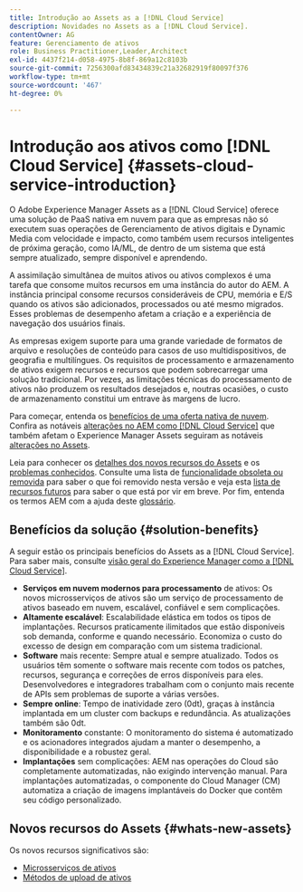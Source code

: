 ```yaml
---
title: Introdução ao Assets as a [!DNL Cloud Service]
description: Novidades no Assets as a [!DNL Cloud Service].
contentOwner: AG
feature: Gerenciamento de ativos
role: Business Practitioner,Leader,Architect
exl-id: 4437f214-d058-4975-8b8f-869a12c8103b
source-git-commit: 7256300afd83434839c21a32682919f80097f376
workflow-type: tm+mt
source-wordcount: '467'
ht-degree: 0%

---
```


# Introdução aos ativos como [!DNL Cloud Service] {#assets-cloud-service-introduction}

<!-- Need review information from gklebus -->

O Adobe Experience Manager Assets as a [!DNL Cloud Service] oferece uma solução de PaaS nativa em nuvem para que as empresas não só executem suas operações de Gerenciamento de ativos digitais e Dynamic Media com velocidade e impacto, como também usem recursos inteligentes de próxima geração, como IA/ML, de dentro de um sistema que está sempre atualizado, sempre disponível e aprendendo.

A assimilação simultânea de muitos ativos ou ativos complexos é uma tarefa que consome muitos recursos em uma instância do autor do AEM. A instância principal consome recursos consideráveis de CPU, memória e E/S quando os ativos são adicionados, processados ou até mesmo migrados. Esses problemas de desempenho afetam a criação e a experiência de navegação dos usuários finais.

As empresas exigem suporte para uma grande variedade de formatos de arquivo e resoluções de conteúdo para casos de uso multidispositivos, de geografia e multilíngues. Os requisitos de processamento e armazenamento de ativos exigem recursos e recursos que podem sobrecarregar uma solução tradicional. Por vezes, as limitações técnicas do processamento de ativos não produzem os resultados desejados e, noutras ocasiões, o custo de armazenamento constitui um entrave às margens de lucro.

Para começar, entenda os [benefícios de uma oferta nativa de nuvem](#solution-benefits). Confira as notáveis [alterações no AEM como  [!DNL Cloud Service]](/help/release-notes/aem-cloud-changes.md) que também afetam o Experience Manager Assets seguiram as notáveis [alterações no Assets](/help/assets/assets-cloud-changes.md).

Leia para conhecer os [detalhes dos novos recursos do Assets](#whats-new-assets) e os [problemas conhecidos](/help/release-notes/known-issues.md). Consulte uma lista de [funcionalidade obsoleta ou removida](/help/release-notes/deprecated-removed-features.md) para saber o que foi removido nesta versão e veja esta [lista de recursos futuros](/help/release-notes/known-issues.md#upcoming-assets-capabilities) para saber o que está por vir em breve. Por fim, entenda os termos AEM com a ajuda deste [glossário](/help/overview/terminology.md).

## Benefícios da solução {#solution-benefits}

A seguir estão os principais benefícios do Assets as a [!DNL Cloud Service]. Para saber mais, consulte [visão geral do Experience Manager como a [!DNL Cloud Service]](/help/overview/introduction.md).

* **Serviços em nuvem modernos para processamento** de ativos: Os novos microsserviços de ativos são um serviço de processamento de ativos baseado em nuvem, escalável, confiável e sem complicações.
* **Altamente escalável**: Escalabilidade elástica em todos os tipos de implantações. Recursos praticamente ilimitados que estão disponíveis sob demanda, conforme e quando necessário. Economiza o custo do excesso de design em comparação com um sistema tradicional.
* **Software** mais recente: Sempre atual e sempre atualizado. Todos os usuários têm somente o software mais recente com todos os patches, recursos, segurança e correções de erros disponíveis para eles. Desenvolvedores e integradores trabalham com o conjunto mais recente de APIs sem problemas de suporte a várias versões.
* **Sempre online**: Tempo de inatividade zero (0dt), graças à instância implantada em um cluster com backups e redundância. As atualizações também são 0dt.
* **Monitoramento** constante: O monitoramento do sistema é automatizado e os acionadores integrados ajudam a manter o desempenho, a disponibilidade e a robustez geral.
* **Implantações** sem complicações: AEM nas operações do Cloud são completamente automatizadas, não exigindo intervenção manual. Para implantações automatizadas, o componente do Cloud Manager (CM) automatiza a criação de imagens implantáveis do Docker que contêm seu código personalizado.

## Novos recursos do Assets {#whats-new-assets}

Os novos recursos significativos são:

* [Microsserviços de ativos](/help/assets/asset-microservices-overview.md)
* [Métodos de upload de ativos](/help/assets/add-assets.md)
